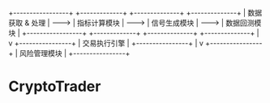 +-----------------+       +-------------+           +--------------+       +--------------+
| 数据获取 & 处理 |  ---> | 指标计算模块 |  --->     | 信号生成模块   |    ---> | 数据回测模块 |
+-----------------+       +-------------+           +--------------+       +--------------+
                                                             |
                                                             v
                                                    +----------------+
                                                    | 交易执行引擎   |
                                                    +----------------+
                                                             |
                                                             v
                                                    +----------------+
                                                    | 风险管理模块   |
                                                    +----------------+
# CryptoTrader
